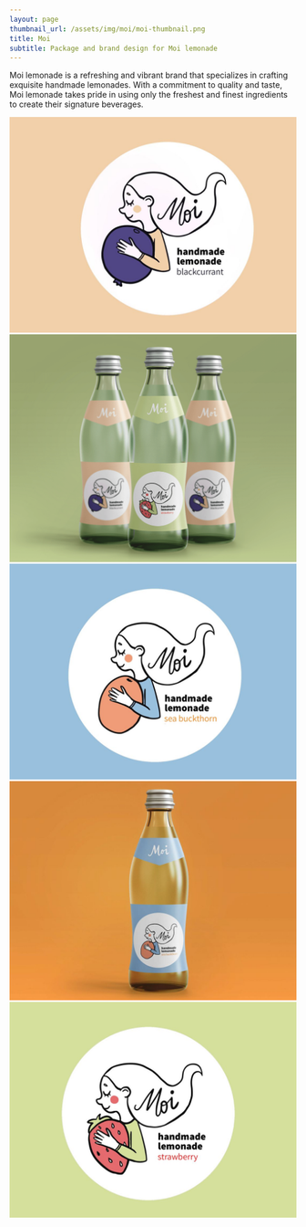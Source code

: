 ```yaml
---
layout: page
thumbnail_url: /assets/img/moi/moi-thumbnail.png
title: Moi
subtitle: Package and brand design for Moi lemonade
---
```


Moi lemonade is a refreshing and vibrant brand that specializes in crafting exquisite handmade lemonades. With a commitment to quality and taste, Moi lemonade takes pride in using only the freshest and finest ingredients to create their signature beverages.

![](/assets/img/moi/moi-1.jpg)
![](/assets/img/moi/moi-thumbnail.png)
![](/assets/img/moi/moi-2.jpg)
![](/assets/img/moi/moi-3.jpg)
![](/assets/img/moi/moi-4.jpg)
